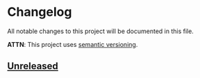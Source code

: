 # Changelog
All notable changes to this project will be documented in this file.

**ATTN**: This project uses [semantic versioning](http://semver.org/).

## [Unreleased]

[Unreleased]: https://github.com/openzomboid/pzmcli/compare/tail...HEAD

